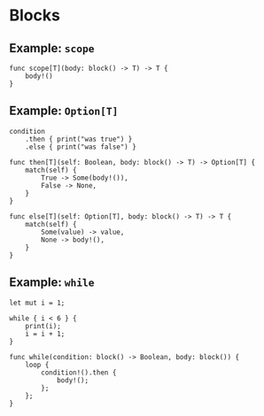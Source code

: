 # Blocks


## Example: `scope`

```sonance
func scope[T](body: block() -> T) -> T {
    body!()
}
```

## Example: `Option[T]`

```sonance
condition
    .then { print("was true") }
    .else { print("was false") }
```

```sonance
func then[T](self: Boolean, body: block() -> T) -> Option[T] {
    match(self) {
        True -> Some(body!()),
        False -> None,
    }
}

func else[T](self: Option[T], body: block() -> T) -> T {
    match(self) {
        Some(value) -> value,
        None -> body!(),
    }
}
```

## Example: `while`

```sonance
let mut i = 1;

while { i < 6 } {
    print(i);
    i = i + 1;
}
```

```sonance
func while(condition: block() -> Boolean, body: block()) {
    loop {
        condition!().then {
            body!();
        };
    };
}
```
